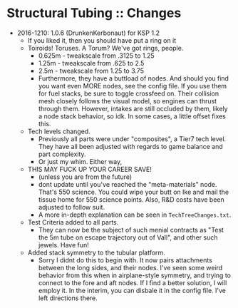 # Structural Tubing :: Changes

* 2016-1210: 1.0.6 (DrunkenKerbonaut) for KSP 1.2 
	+ If you liked it, then you should have put a ring on it
	+ Toiroids! Toruses. A Torum? We've got rings, people.
		- 0.625m - tweakscale from .3125 to 1.25
		- 1.25m - tweakscale from .625 to 2.5
		- 2.5m - tweakscale from 1.25 to 3.75
		- Furthermore, they have a buttload of nodes. And should you find you want even MORE nodes, see the config file. If you use them for fuel stacks, be sure to toggle crossfeed on. Their collision mesh closely follows the visual model, so engines can thrust through them. However, intakes are still occluded by them, likely a node stack behavior, so idk. In some cases, a little offset fixes this. 
	+ Tech levels changed.
		- Previously all parts were under "composites", a Tier7 tech level. They	have all been adjusted with regards to game balance and part complexity.
		- Or just my whim. Either way, 
	+ THIS MAY FUCK UP YOUR CAREER SAVE!
		- (unless you are from the future)
		- dont update until you've reached the "meta-materials" node. That's 550 science. You could wipe your butt on Ike and mail the tissue home for 550 science points. Also, R&D costs have been adjusted to follow suit.
		- A more in-depth explanation can be seen in `TechTreeChanges.txt`.
	+ Test Criteria added to all parts.
		- They can now be the subject of such menial contracts as "Test the 5m tube on escape trajectory out of Vall", and other such jewels. Have fun!
	+ Added stack symmetry to the tubular platform.
		- Sorry I didnt do this to begin with. It now pairs attachments between the	long sides, and their nodes. I've seen some weird behavior from this when in airplane-style symmetry, and trying to connect to the fore and aft 	nodes. If I find a better solution, I will employ it. In the interim, you can disbale it in the config file. I've left directions there.
